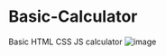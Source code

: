 # Basic-Calculator
Basic HTML CSS JS calculator
![image](https://github.com/Marxz13/Basic-Calculator/assets/141631535/b442e067-1dbe-4d0c-a2c5-3570265eea40)
